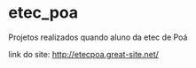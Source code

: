 # etec_poa
 Projetos realizados quando aluno da etec de Poá

link do site: http://etecpoa.great-site.net/